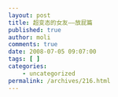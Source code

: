 ```yaml
---
layout: post
title: 超变态的女友——放屁篇
published: true
author: moli
comments: true
date: 2008-07-05 09:07:00
tags: [ ]
categories:
    - uncategorized
permalink: /archives/216.html
---
```


